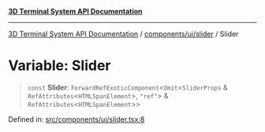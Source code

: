 [**3D Terminal System API Documentation**](../../../../README.md)

***

[3D Terminal System API Documentation](../../../../README.md) / [components/ui/slider](../README.md) / Slider

# Variable: Slider

> `const` **Slider**: `ForwardRefExoticComponent`\<`Omit`\<`SliderProps` & `RefAttributes`\<`HTMLSpanElement`\>, `"ref"`\> & `RefAttributes`\<`HTMLSpanElement`\>\>

Defined in: [src/components/ui/slider.tsx:8](https://github.com/Dicommunitas/ThreeJS_Terminal_3D/blob/6f042d4d64a35f8821f49bdbe82798f7999e9e5c/src/components/ui/slider.tsx#L8)
